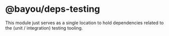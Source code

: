 @bayou/deps-testing
===================

This module just serves as a single location to hold dependencies related to
the (unit / integration) testing tooling.

